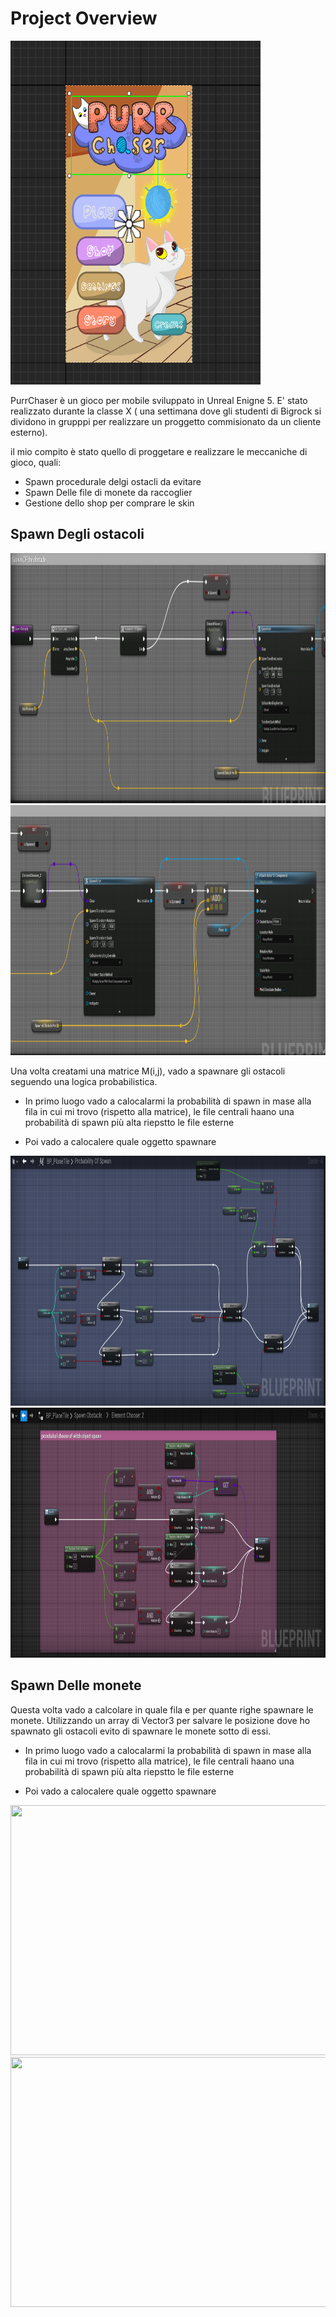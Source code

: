<h1>Project Overview</h1>
<img src="\BP_Screen\menu.png" width="400px" height="550px">
<p>
PurrChaser è un gioco per mobile sviluppato in Unreal Enigne 5.
E' stato realizzato durante la classe X ( una settimana dove gli studenti di Bigrock si dividono in grupppi per realizzare un proggetto commisionato da un cliente esterno).
</p>

<p>
il mio compito è stato quello di proggetare e realizzare le meccaniche di gioco, quali: 
<ul>
  <li>Spawn procedurale delgi ostacli da evitare</li>
  <li>Spawn Delle file di monete da raccoglier</li>
  <li>Gestione dello shop per comprare le skin</li>
</ul>
</p>

<h2>Spawn Degli ostacoli</h2>
<img src="\BP_Screen\SpawnObstaclept1.png" width="700px" height="400px">
<img src="\BP_Screen\SpawnObstaclept2.png" width="700px" height="400px">
<p>
  Una volta creatami una matrice M(i,j), vado a spawnare gli ostacoli seguendo una logica probabilistica.
  <ul>
    <li><p>In primo luogo vado a calocalarmi la probabilità di spawn in mase alla fila in cui mi trovo (rispetto alla matrice),
    le file centrali haano una probabilità di spawn più alta riepstto le file esterne</p></li>
    <li> Poi vado a calocalere quale oggetto spawnare</li>
  </ul>
</p>
<img src="\BP_Screen\SpawnProbability.png" width="700px" height="400px">
<img src="\BP_Screen\ProbabilityObstacleSpawn.png" width="700px" height="400px">


<h2>Spawn Delle monete</h2>
<p>
  Questa volta vado a calcolare in quale fila e per quante righe spawnare le monete.
  Utilizzando un array di Vector3 per salvare le posizione dove ho spawnato gli ostacoli evito di spawnare le monete sotto di essi.
  <ul>
    <li><p>In primo luogo vado a calocalarmi la probabilità di spawn in mase alla fila in cui mi trovo (rispetto alla matrice),
    le file centrali haano una probabilità di spawn più alta riepstto le file esterne</p></li>
    <li> Poi vado a calocalere quale oggetto spawnare</li>
  </ul>
</p>
<img src="\BP_Screen\SpawnCoinPt1.png" width="700px" height="400px">
<img src="\BP_Screen\SpawnCoinPt2.png.png" width="700px" height="400px">

